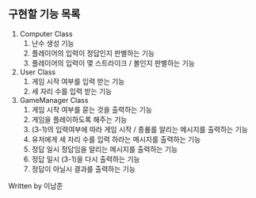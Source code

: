 ##  구현할 기능 목록

1. Computer Class
    1. 난수 생성 기능
    2. 플레이어의 입력이 정답인지 판별하는 기능
    3. 플레이어의 입력이 몇 스트라이크 / 볼인지 판별하는 기능
2. User Class
    1. 게임 시작 여부를 입력 받는 기능
    2. 세 자리 수를 입력 받는 기능
3. GameManager Class
    1. 게임 시작 여부를 묻는 것을 출력하는 기능
    2. 게임을 플레이하도록 해주는 기능
    3. (3-1)의 입력여부에 따라 게임 시작 / 종룔를 알리는 메시지를 출력하는 기능
    4. 유저에게 세 자리 수를 입력 하라는 메시지를 출력하는 기능
    5. 정답 일시 정답임을 알리는 메시지를 출력하는 기능
    6. 정답 일시 (3-1)을 다시 출력하는 기능
    7. 정답이 아닐시 결과를 출력하는 기능
    
Written by 이남준